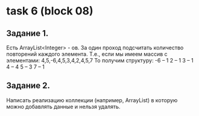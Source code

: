 # task 6 (block 08)
## Задание 1.
  Есть ArrayList&lt;Integer&gt; - ов. За один проход подсчитать количество повторений каждого элемента.
  Т.е., если мы имеем массив с элементами:
  4,5,-6,4,5,3,4,2,4,5,7
  То получим структуру:
  -6 – 1
  2 – 1
  3 – 1
  4 – 4
  5 – 3
  7 – 1
## Задание 2.
  Написать реализацию коллекции (например, ArrayList) в которую можно добавлять данные и
  нельзя удалять.